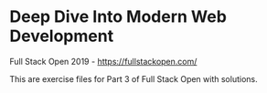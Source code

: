 # Deep Dive Into Modern Web Development
Full Stack Open 2019 - https://fullstackopen.com/

This are exercise files for Part 3 of Full Stack Open with solutions.
